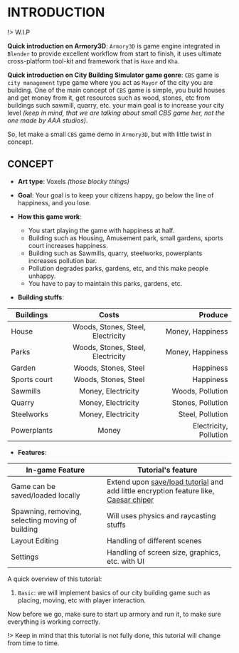 # INTRODUCTION
!> W.I.P

**Quick introduction on Armory3D**: `Armory3D` is game engine integrated in `Blender` to provide excellent workflow from start to finish, it uses ultimate cross-platform tool-kit and framework that is `Haxe` and `Kha`.

**Quick introduction on City Building Simulator game genre**: `CBS` game is `city management` type game where you act as `Mayor` of the city you are building. One of the main concept of `CBS` game is simple, you build houses and get money from it, get resources such as wood, stones, etc from buildings such sawmill, quarry, etc. your main goal is to increase your city level *(keep in mind, that we are talking about small CBS game her, not the one made by AAA studios)*.

So, let make a small `CBS` game demo in `Armory3D`, but with little twist in concept.

## CONCEPT

* **Art type**: Voxels *(those blocky things)*

* **Goal**: Your goal is to keep your citizens happy, go below the line of happiness, and you lose.

* **How this game work**:
    * You start playing the game with happiness at half.
    * Building such as Housing, Amusement park, small gardens, sports court increases happiness.
    * Building such as Sawmills, quarry, steelworks, powerplants increases pollution bar.
    * Pollution degrades parks, gardens, etc, and this make people unhappy.
    * You have to pay to maintain this parks, gardens, etc.

* **Building stuffs**:

| Buildings    | Costs                             | Produce                |
| ------------ | :-------------------------------: | ---------------------: |
| House        | Woods, Stones, Steel, Electricity | Money, Happiness       |
| Parks        | Woods, Stones, Steel, Electricity | Money, Happiness       |
| Garden       | Woods, Stones, Steel              | Happiness              |
| Sports court | Woods, Stones, Steel              | Happiness              |
| Sawmills     | Money, Electricity                | Woods, Pollution       |
| Quarry       | Money, Electricity                | Stones, Pollution      |
| Steelworks   | Money, Electricity                | Steel, Pollution       |
| Powerplants  | Money                             | Electricity, Pollution |

* **Features**:

| In-game Feature                                  | Tutorial's feature                             |
| ------------------------------------------------ | ---------------------------------------------- |
| Game can be saved/loaded locally                 | Extend upon [save/load tutorial](docs/Save_Load_Mechanism/Save_Load_Mechanism.md) and add little encryption feature like, [Caesar chiper](https://en.wikipedia.org/wiki/Caesar_cipher)|
| Spawning, removing, selecting moving of building | Will uses physics and raycasting stuffs        |
| Layout Editing                                   | Handling of different scenes                   |
| Settings                                         | Handling of screen size, graphics, etc. with UI|

A quick overview of this tutorial:
1. `Basic`: we will implement basics of our city building game such as placing, moving, etc with player interaction.

Now before we go, make sure to start up armory and run it, to make sure everything is working correctly.

!> Keep in mind that this tutorial is not fully done, this tutorial will change from time to time.